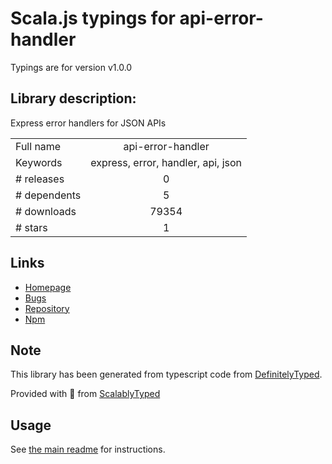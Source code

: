 
# Scala.js typings for api-error-handler

Typings are for version v1.0.0

## Library description:
Express error handlers for JSON APIs

|                    |                 |
| ------------------ | :-------------: |
| Full name          | api-error-handler |
| Keywords           | express, error, handler, api, json |
| # releases         | 0 |
| # dependents       | 5 |
| # downloads        | 79354 |
| # stars            | 1 |

## Links
- [Homepage](https://github.com/expressjs/api-error-handler)
- [Bugs](https://github.com/expressjs/api-error-handler/issues)
- [Repository](https://github.com/expressjs/api-error-handler)
- [Npm](https://www.npmjs.com/package/api-error-handler)
    


## Note
This library has been generated from typescript code from [DefinitelyTyped](https://definitelytyped.org).

Provided with :purple_heart: from [ScalablyTyped](https://github.com/oyvindberg/ScalablyTyped)

## Usage
See [the main readme](../../readme.md) for instructions.


